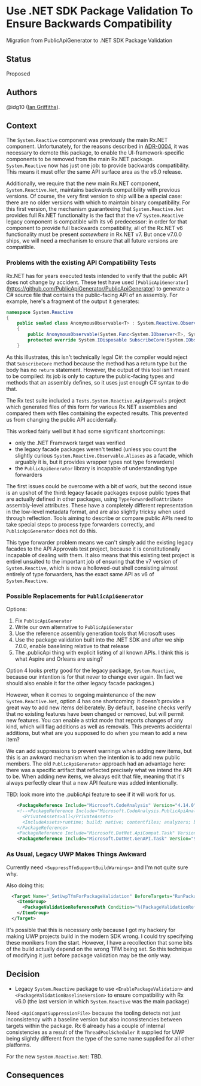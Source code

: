 # Use .NET SDK Package Validation To Ensure Backwards Compatibility

 Migration from PublicApiGenerator to .NET SDK Package Validation


## Status

Proposed


## Authors

@idg10 ([Ian Griffiths](https://endjin.com/who-we-are/our-people/ian-griffiths/)).


## Context

The `System.Reactive` component was previously the main Rx.NET component. Unfortunately, for the reasons described in [ADR-0004](0004-package-split.md), it was necessary to demote this package, to enable the UI-framework-specific components to be removed from the main Rx.NET package. `System.Reactive` now has just one job: to provide backwards compatibility. This means it must offer the same API surface area as the v6.0 release.

Additionally, we require that the new main Rx.NET component, `System.Reactive.Net`, maintains backwards compatibility with previous versions. Of course, the very first version to ship will be a special case: there are no older versions with which to maintain binary compatibility. For this first version, the mechanism guaranteeing that `System.Reactive.Net` provides full Rx.NET functionality is the fact that the v7 `System.Reactive` legacy component is compatible with its v6 predecessor: in order for that component to provide full backwards compatibility, all of the Rx.NET v6 functionality must be present _somewhere_ in Rx.NET v7. But once v7.0.0 ships, we will need a mechanism to ensure that all future versions are compatible.

### Problems with the existing API Compatibility Tests

Rx.NET has for years executed tests intended to verify that the public API does not change by accident. These test have used `[PublicApiGenerator`](https://github.com/PublicApiGenerator/PublicApiGenerator) to generate a C# source file that contains the public-facing API of an assembly. For example, here's a fragment of the output it generates:

```cs
namespace System.Reactive
{
    public sealed class AnonymousObservable<T> : System.Reactive.ObservableBase<T>
    {
        public AnonymousObservable(System.Func<System.IObserver<T>, System.IDisposable> subscribe) { }
        protected override System.IDisposable SubscribeCore(System.IObserver<T> observer) { }
    }
```

As this illustrates, this isn't technically legal C#: the compiler would reject that `SubscribeCore` method because the method has a return type but the body has no `return` statement. However, the output of this tool isn't meant to be compiled: its job is only to capture the public-facing types and methods that an assembly defines, so it uses just enough C# syntax to do that.

The Rx test suite included a `Tests.System.Reactive.ApiApprovals` project which generated files of this form for various Rx.NET assemblies and compared them with files containing the expected results. This prevented us from changing the public API accidentally.

This worked fairly well but it had some significant shortcomings:

* only the .NET Framework target was verified
* the legacy facade packages weren't tested (unless you count the slightly curious `System.Reactive.Observable.Aliases` as a facade, which arguably it is, but it provides wrapper types not type forwarders)
* the `PublicApiGenerator` library is incapable of understanding type forwarders

The first issues could be overcome with a bit of work, but the second issue is an upshot of the third: legacy facade packages expose public types that are actually defined in other packages, using `TypeForwardedToAttribute` assembly-level attributes. These have a completely different representation in the low-level metadata format, and are also slightly tricksy when used through reflection. Tools aiming to describe or compare public APIs need to take special steps to process type forwarders correctly, and `PublicApiGenerator` does not do this.

This type forwarder problem means we can't simply add the existing legacy facades to the API Approvals test project, because it is constitutionally incapable of dealing with them. It also means that this existing test project is entirel unsuited to the important job of ensuring that the v7 version of `System.Reactive`, which is now a hollowed-out shell consisting almost entirely of type forwarders, has the exact same API as v6 of `System.Reactive`.

### Possible Replacements for `PublicApiGenerator`

Options:

1. Fix `PublicApiGenerator`
2. Write our own alternative to `PublicApiGenerator`
3. Use the reference assembly generation tools that Microsoft uses
4. Use the package validation built into the .NET SDK and after we ship 7.0.0, enable baselining relative to that release
5. The .publicApi thing with explicit listing of all known APIs. I think this is what Aspire and Orleans are using?

Option 4 looks pretty good for the legacy package, `System.Reactive`, because our intention is for that never to change ever again. (In fact we should also enable it for the other legacy facade packages.)

However, when it comes to ongoing maintenance of the new `System.Reactive.Net`, option 4 has one shortcoming: it doesn't provide a great way to add new items deliberately. By default, baseline checks verify that no existing features have been changed or removed, but will permit new features. You can enable a strict mode that reports changes of any kind, which will flag additions as well as removals. This prevents accidental additions, but what are you supposed to do when you mean to add a new item?

We can add suppressions to prevent warnings when adding new items, but this is an awkward mechanism when the intention is to add new public members. The old `PublicApiGenerator` approach had an advantage here: there was a specific artifact that reflected precisely what we intend the API to be. When adding new items, we always edit that file, meaning that it's always perfectly clear that a new API feature was added intentionally.

TBD: look more into the .publicApi feature to see if it will work for us.

```xml
    <PackageReference Include="Microsoft.CodeAnalysis" Version="4.14.0" PrivateAssets="All" />
    <!--<PackageReference Include="Microsoft.CodeAnalysis.PublicApiAnalyzers" Version="4.14.0">
      <PrivateAssets>all</PrivateAssets>
      <IncludeAssets>runtime; build; native; contentfiles; analyzers; buildtransitive</IncludeAssets>
    </PackageReference>
    <PackageReference Include="Microsoft.DotNet.ApiCompat.Task" Version="9.0.301" />-->
    <PackageReference Include="Microsoft.DotNet.GenAPI.Task" Version="9.0.301-servicing.25272.5" PrivateAssets="All" />
```




### As Usual, Legacy UWP Makes Things Awkward


Currently need `<SuppressTfmSupportBuildWarnings>` and I'm not quite sure why.

Also doing this:

```xml
  <Target Name="_SetUwpTfmForPackageValidation" BeforeTargets="RunPackageValidation">
    <ItemGroup>
      <PackageValidationReferencePath Condition="%(PackageValidationReferencePath.TargetFrameworkMoniker) == '.NETCore,Version=v5.0'" TargetFrameworkMoniker="UAP,Version=10.0.18362.0" TargetPlatformMoniker="Windows,Version=10.0.18362.0" />
    </ItemGroup>
  </Target>
```

It's possible that this is necessary only because I got my hackery for making UWP projects build in the modern SDK wrong. I could try specifying these monikers from the start. However, I have a recollection that some bits of the build actually depend on the wrong TFM being set. So this technique of modifying it just before package validation may be the only way.



## Decision

* Legacy `System.Reactive` package to use `<EnablePackageValidation>` and `<PackageValidationBaselineVersion>` to ensure compatibility with Rx v6.0 (the last version in which `System.Reactive` was the main package)

Need `<ApiCompatSuppressionFile>` because the tooling detects not just inconsistency with a baseline version but also inconsistencies between targets within the package. Rx 6 already has a couple of internal consistencies as a result of the `ThreadPoolScheduler` it supplied for UWP being slightly different from the type of the same name supplied for all other platforms. 


For the new `System.Reactive.Net`: TBD.

## Consequences
